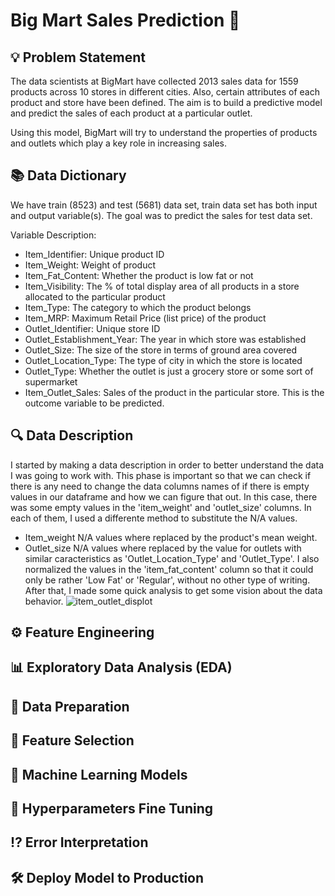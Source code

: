 # Big Mart Sales Prediction 🛒

## 💡 Problem Statement
The data scientists at BigMart have collected 2013 sales data for 1559 products across 10 stores in different cities. Also, certain attributes of each product and store have been defined. The aim is to build a predictive model and predict the sales of each product at a particular outlet.

Using this model, BigMart will try to understand the properties of products and outlets which play a key role in increasing sales.

## 📚 Data Dictionary
We have train (8523) and test (5681) data set, train data set has both input and output variable(s). The goal was to predict the sales for test data set.

Variable	Description:
- Item_Identifier: Unique product ID
- Item_Weight: Weight of product
- Item_Fat_Content:	Whether the product is low fat or not
- Item_Visibility:	The % of total display area of all products in a store allocated to the particular product
- Item_Type:	The category to which the product belongs
- Item_MRP:	Maximum Retail Price (list price) of the product
- Outlet_Identifier:	Unique store ID
- Outlet_Establishment_Year:	The year in which store was established
- Outlet_Size:	The size of the store in terms of ground area covered
- Outlet_Location_Type:	The type of city in which the store is located
- Outlet_Type:	Whether the outlet is just a grocery store or some sort of supermarket
- Item_Outlet_Sales:	Sales of the product in the particular store. This is the outcome variable to be predicted.

## 🔍 Data Description
I started by making a data description in order to better understand the data I was going to work with. This phase is important so that we can check if there is any need to change the data columns names of if there is empty values in our dataframe and how we can figure that out.
In this case, there was some empty values in the 'item_weight' and 'outlet_size' columns. In each of them, I used a differente method to substitute the N/A values.
- Item_weight N/A values where replaced by the product's mean weight.
- Outlet_size N/A values where replaced by the value for outlets with similar caracteristics as 'Outlet_Location_Type' and 'Outlet_Type'. 
I also normalized the values in the 'item_fat_content' column so that it could only be rather 'Low Fat' or 'Regular', without no other type of writing.
After that, I made some quick analysis to get some vision about the data behavior.
![item_outlet_displot](https://user-images.githubusercontent.com/82069205/138780564-cfe100f9-d299-422a-ae6a-dfd705cc4359.png)



## ⚙ Feature Engineering


## 📊 Exploratory Data Analysis (EDA)

## 📍 Data Preparation

## 🎲 Feature Selection

## 🤖 Machine Learning Models

## 🔦 Hyperparameters Fine Tuning

## ⁉ Error Interpretation

## 🛠 Deploy Model to Production
